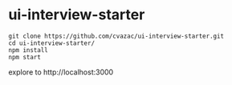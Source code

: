 # ui-interview-starter

```
git clone https://github.com/cvazac/ui-interview-starter.git
cd ui-interview-starter/
npm install
npm start
```
explore to http://localhost:3000
